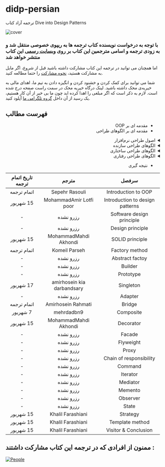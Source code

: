 # didp-persian
ترجمه آزاد کتاب Dive into Design Patterns

![cover](cover.png)


### **با توجه به درخواست نویسنده کتاب ترجمه ها به ریپوی خصوصی منتقل شد و به زودی ترجمه و اسامی مترجمین این کتاب بر روی [وبسایت رسمی](https://refactoring.guru/) این کتاب منتشر خواهد شد** 
اما همچنان می توانید در ترجمه این کتاب مشارکت داشته باشید قبل از شروع، اگر مایل به مشارکت هستید، [نحوه مشارکت](CONTRIBUTING.md) را حتما مطالعه کنید.


شما می توانید برای کمک کردن و خشنود کردن و انگیزه دادن به تیم ما، اهدای مالی به خیریه‌ی محک داشته باشید.
لینک درگاه خیریه محک در سمت راست صفحه درج شده است. لازم به ذکر است که اگر مبلغی را اهدا کرده اید چون ما بی خبر از آن کار هستیم، یک رسید از آن داخل [گروه تلگرامی ما](https://t.me/dfp_farsi) آپلود کنید.


## فهرست مطالب

<div dir="rtl">

- مقدمه ای بر OOP
- مقدمه ای بر الگوهای طراحی

<details>
  <summary>اصول طراحی نرم‌افزار</summary>
  <br>

  - اصول طراحی
  - اصول SOLID 
</details>

<details>
  <summary>الگوهای طراحی سازنده</summary>
  <br>

  - Factory Method
  - Abstract Factory
  - Builder
  - Prototype
  - Singleton
</details>

<details>
  <summary>الگوهای طراحی ساختاری</summary>
  <br>

  - Adapter
  - Bridge
  - Composite
  - Decorator
  - Facade
  - Flyweight
  - Proxy
</details>

<details>
  <summary>الگوهای طراحی رفتاری</summary>
  <br>

  - chain of responsibility
  - Command
  - Iterator
  - Mediator
  - Memento
  - Observer
  - State
  - Strategy
  - Template Method
  - Visitor
</details>

- نتیجه گیری

</div>

| تاریخ اتمام ترجمه      | مترجم | سرفصل     |
| :---:        |    :----:   |          :---: |
| <span dir="rtl"> اتمام ترجمه </span> | Sepehr Rasouli | Introduction to OOP |
| <span dir="rtl"> 15 شهریور </span> | MohammadAmir Lotfi poor | Introduction to design patterns |
|-|رزرو نشده| Software design principle |
|-|رزرو نشده| Design principle |
| <span dir="rtl"> 15 شهریور </span> | MohammadMahdi Akhondi | SOLID principle |
| <span dir="rtl"> اتمام ترجمه </span> | Komeil Parseh | Factory method |
|-|رزرو نشده| Abstract factoy |
|-|رزرو نشده| Builder |
|-|رزرو نشده| Prototype |
| <span dir="rtl"> 17 شهریور </span> | amirhosein kia darbandsary | Singleton |
|-|رزرو نشده| Adapter |
| <span dir="rtl"> اتمام ترجمه </span> | Amirhosein Rahmati | Bridge |
| <span dir="rtl"> 7 شهریور </span> | mehrdadbn9 | Composite |
| <span dir="rtl"> 15 شهریور </span> | MohammadMahdi Akhondi | Decorator |
|-|رزرو نشده| Facade |
|-|رزرو نشده| Flyweight |
|-|رزرو نشده| Proxy |
|-|رزرو نشده| Chain of responsibility |
|-|رزرو نشده| Command |
|-|رزرو نشده| Iterator |
|-|رزرو نشده| Mediator |
|-|رزرو نشده| Memento |
|-|رزرو نشده| Observer |
|-|رزرو نشده| State |
| <span dir="rtl"> 15 شهریور </span> | Khalil Farashiani | Strategy |
| <span dir="rtl"> 15 شهریور </span> | Khalil Farashiani | Template method |
| <span dir="rtl"> 15 شهریور </span> | Khalil Farashiani | Visitor & Conclusion|





## ممنون از افرادی که در ترجمه این کتاب مشارکت داشتند :

[![People](https://contrib.rocks/image?repo=ftg-iran/didp-persian)](https://github.com/ftg-iran/didp-persian/graphs/contributors)

